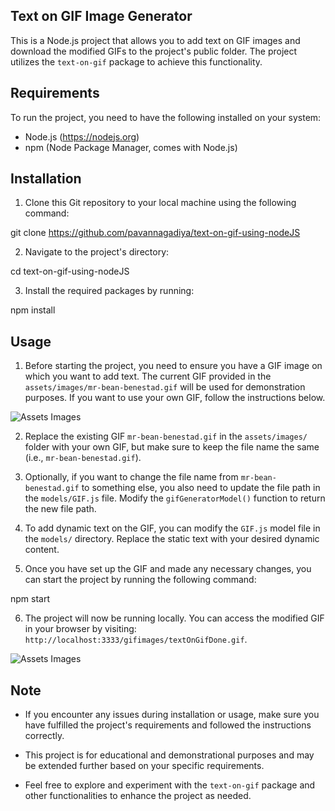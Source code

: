 ## Text on GIF Image Generator

This is a Node.js project that allows you to add text on GIF images and download the modified GIFs to the project's public folder. The project utilizes the `text-on-gif` package to achieve this functionality.

## Requirements

To run the project, you need to have the following installed on your system:

- Node.js (https://nodejs.org)
- npm (Node Package Manager, comes with Node.js)

## Installation

1. Clone this Git repository to your local machine using the following command:

git clone [<repository-url>](https://github.com/pavannagadiya/text-on-gif-using-nodeJS)https://github.com/pavannagadiya/text-on-gif-using-nodeJS

2. Navigate to the project's directory:

cd text-on-gif-using-nodeJS


3. Install the required packages by running:

npm install


## Usage

1. Before starting the project, you need to ensure you have a GIF image on which you want to add text. The current GIF provided in the `assets/images/mr-bean-benestad.gif` will be used for demonstration purposes. If you want to use your own GIF, follow the instructions below.

![Assets Images](./assets/images/mr-bean-benestad.gif)

2. Replace the existing GIF `mr-bean-benestad.gif` in the `assets/images/` folder with your own GIF, but make sure to keep the file name the same (i.e., `mr-bean-benestad.gif`).

3. Optionally, if you want to change the file name from `mr-bean-benestad.gif` to something else, you also need to update the file path in the `models/GIF.js` file. Modify the `gifGeneratorModel()` function to return the new file path.

4. To add dynamic text on the GIF, you can modify the `GIF.js` model file in the `models/` directory. Replace the static text with your desired dynamic content.

5. Once you have set up the GIF and made any necessary changes, you can start the project by running the following command:

npm start


6. The project will now be running locally. You can access the modified GIF in your browser by visiting: `http://localhost:3333/gifimages/textOnGifDone.gif`.

![Assets Images](./public/outPutSvg/textOnGifDone.gif)

## Note

- If you encounter any issues during installation or usage, make sure you have fulfilled the project's requirements and followed the instructions correctly.

- This project is for educational and demonstrational purposes and may be extended further based on your specific requirements.

- Feel free to explore and experiment with the `text-on-gif` package and other functionalities to enhance the project as needed.

